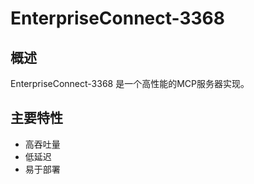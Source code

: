 # EnterpriseConnect-3368

## 概述

EnterpriseConnect-3368 是一个高性能的MCP服务器实现。

## 主要特性

- 高吞吐量
- 低延迟
- 易于部署
